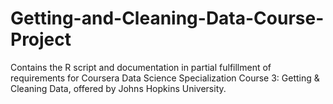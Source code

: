 # Getting-and-Cleaning-Data-Course-Project
Contains the R script and documentation in partial fulfillment of requirements for Coursera Data Science Specialization Course 3: Getting &amp; Cleaning Data, offered by Johns Hopkins University.
